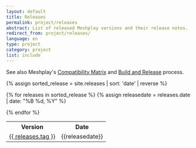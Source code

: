 ```yaml
---
layout: default
title: Releases
permalink: project/releases
abstract: List of released Meshplay versions and their release notes.
redirect_from: project/releases/
language: en
type: project
category: project
list: include
---
```


See also Meshplay's [Compatibility Matrix]({{site.baseurl}}/installation) and [Build and Release](/project/contributing/build-and-release) process.

{% assign sorted_release = site.releases | sort: 'date' | reverse %}

<table>
<tr><th> Version </th><th> Date </th></tr>

{% for releases in sorted_release %}
    {% assign releasedate = releases.date | date: "%B %d, %Y" %}
    <tr>
        <td style="text-align:center"> <a href="{{site.baseurl}}/{{page.permalink}}/{{ releases.tag }}">{{ releases.tag }}</a> </td>
        <td style="text-align:center"> {{releasedate}} </td>
    </tr>
{% endfor %}

</table>
